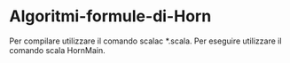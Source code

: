 # Algoritmi-formule-di-Horn

Per compilare utilizzare il comando scalac *.scala. Per eseguire utilizzare il comando scala HornMain.
